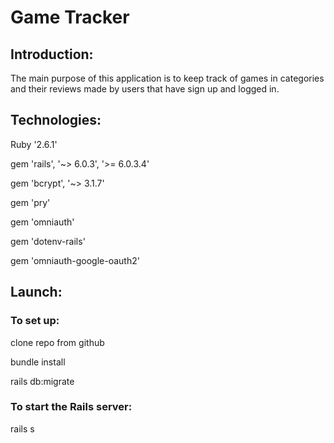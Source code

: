 # Game Tracker

## Introduction:

The main purpose of this application is to keep track of games in categories and their reviews made by users that have sign up and logged in.

## Technologies:

Ruby '2.6.1'

gem 'rails', '~> 6.0.3', '>= 6.0.3.4'

gem 'bcrypt', '~> 3.1.7'

gem 'pry'

gem 'omniauth'

gem 'dotenv-rails'

gem 'omniauth-google-oauth2'

## Launch:
### To set up:

clone repo from github

bundle install

rails db:migrate

### To start the Rails server:

rails s



